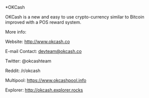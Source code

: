 
*OKCash 

OKCash is a new and easy to use crypto-currency similar to Bitcoin improved with a POS reward system.

More info: 

Website: http://www.okcash.co

E-mail Contact: devteam@okcash.co

Twitter: @okcashteam

Reddit: /r/okcash

Multipool: https://www.okcashpool.info

Explorer: http://okcash.explorer.rocks
